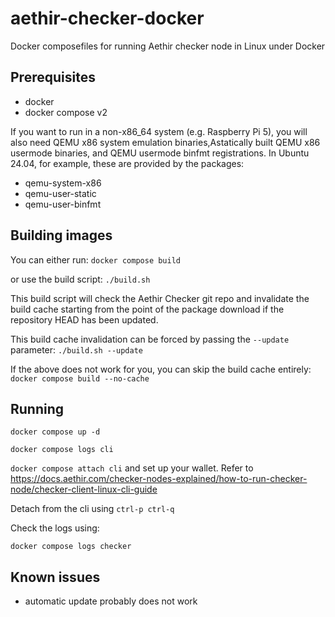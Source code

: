 # aethir-checker-docker
Docker composefiles for running Aethir checker node in Linux under Docker

## Prerequisites
* docker
* docker compose v2

If you want to run in a non-x86_64 system (e.g. Raspberry Pi 5), you will also need QEMU x86 system emulation binaries,Astatically built QEMU x86 usermode binaries, and QEMU usermode binfmt registrations.
In Ubuntu 24.04, for example, these are provided by the packages:
* qemu-system-x86
* qemu-user-static
* qemu-user-binfmt

## Building images
You can either run:
```docker compose build```

or use the build script:
```./build.sh```

This build script will check the Aethir Checker git repo and invalidate the build cache starting from the point of the package download if the repository HEAD has been updated.

This build cache invalidation can be forced by passing the `--update` parameter:
```./build.sh --update```

If the above does not work for you, you can skip the build cache entirely:
```docker compose build --no-cache```


## Running
```docker compose up -d```

```docker compose logs cli```

```docker compose attach cli```
and set up your wallet. Refer to
https://docs.aethir.com/checker-nodes-explained/how-to-run-checker-node/checker-client-linux-cli-guide

Detach from the cli using `ctrl-p ctrl-q`

Check the logs using:

```docker compose logs checker```


## Known issues
* automatic update probably does not work

